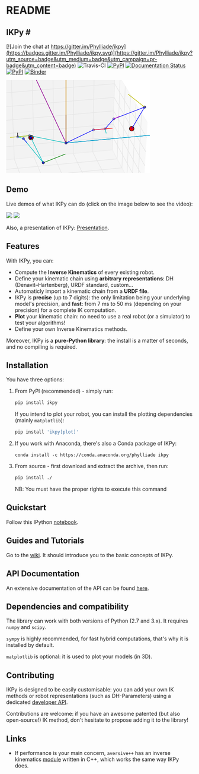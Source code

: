 # README

## IKPy \#

[![Join the chat at https://gitter.im/Phylliade/ikpy](https://badges.gitter.im/Phylliade/ikpy.svg)](https://gitter.im/Phylliade/ikpy?utm_source=badge&utm_medium=badge&utm_campaign=pr-badge&utm_content=badge) ![Travis-CI](https://travis-ci.org/Phylliade/ikpy.svg?branch=master) [![PyPI](https://img.shields.io/pypi/v/ikpy.svg)](https://pypi.python.org/pypi/ikpy/) [![Documentation Status](https://readthedocs.org/projects/ikpy/badge/?version=latest)](http://ikpy.readthedocs.org/en/latest/?badge=latest) [![PyPI](https://img.shields.io/pypi/dm/ikpy.svg)](https://pypi.python.org/pypi/ikpy/) [![Binder](http://mybinder.org/badge.svg)](http://mybinder.org/repo/Phylliade/ikpy)

![demo](two_arms.png)

## Demo

Live demos of what IKPy can do \(click on the image below to see the video\):

[![](http://img.youtube.com/vi/H0ysr5qSbis/0.jpg)](https://www.youtube.com/watch?v=H0ysr5qSbis) [![](http://img.youtube.com/vi/Jq0-DkEwwj4/0.jpg)](https://www.youtube.com/watch?v=Jq0-DkEwwj4)

Also, a presentation of IKPy: [Presentation](https://github.com/Phylliade/ikpy/blob/master/tutorials/IKPy%20speech.pdf).

## Features

With IKPy, you can:

* Compute the **Inverse Kinematics** of every existing robot.
* Define your kinematic chain using **arbitrary representations**: DH \(Denavit–Hartenberg\), URDF standard, custom...
* Automaticly import a kinematic chain from a **URDF file**.
* IKPy is **precise** \(up to 7 digits\): the only limitation being your underlying model's precision, and **fast**: from 7 ms to 50 ms \(depending on your precision\) for a complete IK computation.
* **Plot** your kinematic chain: no need to use a real robot \(or a simulator\) to test your algorithms!
* Define your own Inverse Kinematics methods.

Moreover, IKPy is a **pure-Python library**: the install is a matter of seconds, and no compiling is required.

## Installation

You have three options:

1. From PyPI \(recommended\) - simply run:

   ```bash
   pip install ikpy
   ```

   If you intend to plot your robot, you can install the plotting dependencies \(mainly `matplotlib`\):

   ```bash
   pip install 'ikpy[plot]'
   ```

2. If you work with Anaconda, there's also a Conda package of IKPy:

   ```text
   conda install -c https://conda.anaconda.org/phylliade ikpy
   ```

3. From source - first download and extract the archive, then run:

   ```bash
   pip install ./
   ```

   NB: You must have the proper rights to execute this command

## Quickstart

Follow this IPython [notebook](https://github.com/Phylliade/ikpy/blob/master/tutorials/Quickstart.ipynb).

## Guides and Tutorials

Go to the [wiki](https://github.com/Phylliade/ikpy/wiki). It should introduce you to the basic concepts of IKPy.

## API Documentation

An extensive documentation of the API can be found [here](http://ikpy.readthedocs.org).

## Dependencies and compatibility

The library can work with both versions of Python \(2.7 and 3.x\). It requires `numpy` and `scipy`.

`sympy` is highly recommended, for fast hybrid computations, that's why it is installed by default.

`matplotlib` is optional: it is used to plot your models \(in 3D\).

## Contributing

IKPy is designed to be easily customisable: you can add your own IK methods or robot representations \(such as DH-Parameters\) using a dedicated [developer API](https://github.com/Phylliade/ikpy/wiki/Contributing).

Contributions are welcome: if you have an awesome patented \(but also open-source!\) IK method, don't hesitate to propose adding it to the library!

## Links

* If performance is your main concern, `aversive++` has an inverse kinematics [module](https://github.com/AversivePlusPlus/ik) written in C++, which works the same way IKPy does.

